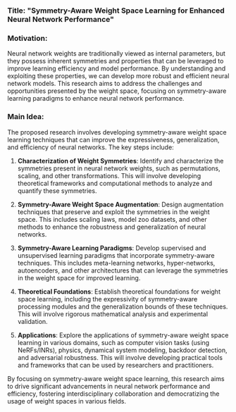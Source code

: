 ### Title: "Symmetry-Aware Weight Space Learning for Enhanced Neural Network Performance"

### Motivation:
Neural network weights are traditionally viewed as internal parameters, but they possess inherent symmetries and properties that can be leveraged to improve learning efficiency and model performance. By understanding and exploiting these properties, we can develop more robust and efficient neural network models. This research aims to address the challenges and opportunities presented by the weight space, focusing on symmetry-aware learning paradigms to enhance neural network performance.

### Main Idea:
The proposed research involves developing symmetry-aware weight space learning techniques that can improve the expressiveness, generalization, and efficiency of neural networks. The key steps include:

1. **Characterization of Weight Symmetries**: Identify and characterize the symmetries present in neural network weights, such as permutations, scaling, and other transformations. This will involve developing theoretical frameworks and computational methods to analyze and quantify these symmetries.

2. **Symmetry-Aware Weight Space Augmentation**: Design augmentation techniques that preserve and exploit the symmetries in the weight space. This includes scaling laws, model zoo datasets, and other methods to enhance the robustness and generalization of neural networks.

3. **Symmetry-Aware Learning Paradigms**: Develop supervised and unsupervised learning paradigms that incorporate symmetry-aware techniques. This includes meta-learning networks, hyper-networks, autoencoders, and other architectures that can leverage the symmetries in the weight space for improved learning.

4. **Theoretical Foundations**: Establish theoretical foundations for weight space learning, including the expressivity of symmetry-aware processing modules and the generalization bounds of these techniques. This will involve rigorous mathematical analysis and experimental validation.

5. **Applications**: Explore the applications of symmetry-aware weight space learning in various domains, such as computer vision tasks (using NeRFs/INRs), physics, dynamical system modeling, backdoor detection, and adversarial robustness. This will involve developing practical tools and frameworks that can be used by researchers and practitioners.

By focusing on symmetry-aware weight space learning, this research aims to drive significant advancements in neural network performance and efficiency, fostering interdisciplinary collaboration and democratizing the usage of weight spaces in various fields.